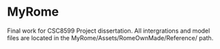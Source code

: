 # MyRome
Final work for CSC8599 Project dissertation.
All intergrations and model files are located in the MyRome/Assets/RomeOwnMade/Reference/ path.
